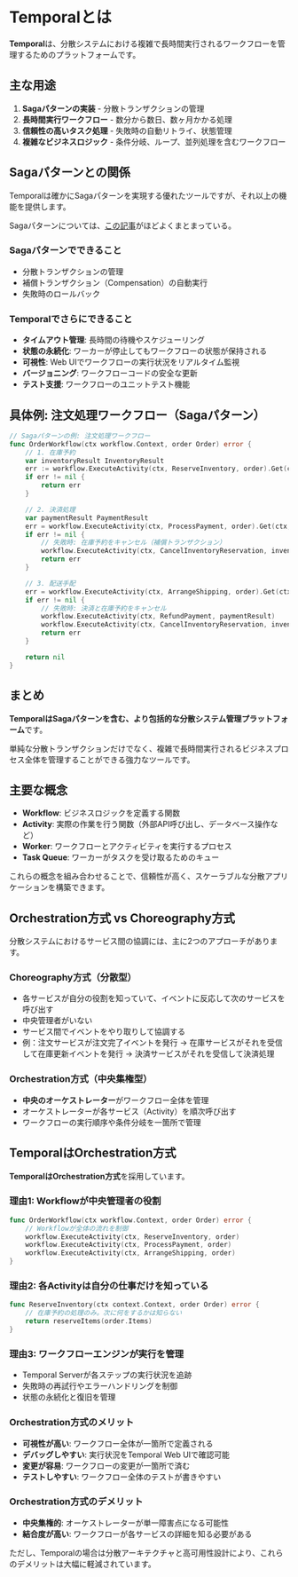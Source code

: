 # Temporalとは

**Temporal**は、分散システムにおける複雑で長時間実行されるワークフローを管理するためのプラットフォームです。

## 主な用途

1. **Sagaパターンの実装** - 分散トランザクションの管理
2. **長時間実行ワークフロー** - 数分から数日、数ヶ月かかる処理
3. **信頼性の高いタスク処理** - 失敗時の自動リトライ、状態管理
4. **複雑なビジネスロジック** - 条件分岐、ループ、並列処理を含むワークフロー

## Sagaパターンとの関係

Temporalは確かにSagaパターンを実現する優れたツールですが、それ以上の機能を提供します。

Sagaパターンについては、[この記事](https://zenn.dev/farstep/articles/saga-pattern)がほどよくまとまっている。

### Sagaパターンでできること
- 分散トランザクションの管理
- 補償トランザクション（Compensation）の自動実行
- 失敗時のロールバック

### Temporalでさらにできること
- **タイムアウト管理**: 長時間の待機やスケジューリング
- **状態の永続化**: ワーカーが停止してもワークフローの状態が保持される
- **可視性**: Web UIでワークフローの実行状況をリアルタイム監視
- **バージョニング**: ワークフローコードの安全な更新
- **テスト支援**: ワークフローのユニットテスト機能

## 具体例: 注文処理ワークフロー（Sagaパターン）

```go
// Sagaパターンの例: 注文処理ワークフロー
func OrderWorkflow(ctx workflow.Context, order Order) error {
    // 1. 在庫予約
    var inventoryResult InventoryResult
    err := workflow.ExecuteActivity(ctx, ReserveInventory, order).Get(ctx, &inventoryResult)
    if err != nil {
        return err
    }

    // 2. 決済処理
    var paymentResult PaymentResult
    err = workflow.ExecuteActivity(ctx, ProcessPayment, order).Get(ctx, &paymentResult)
    if err != nil {
        // 失敗時: 在庫予約をキャンセル（補償トランザクション）
        workflow.ExecuteActivity(ctx, CancelInventoryReservation, inventoryResult)
        return err
    }

    // 3. 配送手配
    err = workflow.ExecuteActivity(ctx, ArrangeShipping, order).Get(ctx, nil)
    if err != nil {
        // 失敗時: 決済と在庫予約をキャンセル
        workflow.ExecuteActivity(ctx, RefundPayment, paymentResult)
        workflow.ExecuteActivity(ctx, CancelInventoryReservation, inventoryResult)
        return err
    }

    return nil
}
```

## まとめ

**TemporalはSagaパターンを含む、より包括的な分散システム管理プラットフォーム**です。

単純な分散トランザクションだけでなく、複雑で長時間実行されるビジネスプロセス全体を管理することができる強力なツールです。

## 主要な概念

- **Workflow**: ビジネスロジックを定義する関数
- **Activity**: 実際の作業を行う関数（外部API呼び出し、データベース操作など）
- **Worker**: ワークフローとアクティビティを実行するプロセス
- **Task Queue**: ワーカーがタスクを受け取るためのキュー

これらの概念を組み合わせることで、信頼性が高く、スケーラブルな分散アプリケーションを構築できます。

## Orchestration方式 vs Choreography方式

分散システムにおけるサービス間の協調には、主に2つのアプローチがあります。

### Choreography方式（分散型）
- 各サービスが自分の役割を知っていて、イベントに反応して次のサービスを呼び出す
- 中央管理者がいない
- サービス間でイベントをやり取りして協調する
- 例：注文サービスが注文完了イベントを発行 → 在庫サービスがそれを受信して在庫更新イベントを発行 → 決済サービスがそれを受信して決済処理

### Orchestration方式（中央集権型）
- **中央のオーケストレーター**がワークフロー全体を管理
- オーケストレーターが各サービス（Activity）を順次呼び出す
- ワークフローの実行順序や条件分岐を一箇所で管理

## TemporalはOrchestration方式

**TemporalはOrchestration方式**を採用しています。

### 理由1: Workflowが中央管理者の役割

```go
func OrderWorkflow(ctx workflow.Context, order Order) error {
    // Workflowが全体の流れを制御
    workflow.ExecuteActivity(ctx, ReserveInventory, order)
    workflow.ExecuteActivity(ctx, ProcessPayment, order)
    workflow.ExecuteActivity(ctx, ArrangeShipping, order)
}
```

### 理由2: 各Activityは自分の仕事だけを知っている

```go
func ReserveInventory(ctx context.Context, order Order) error {
    // 在庫予約の処理のみ。次に何をするかは知らない
    return reserveItems(order.Items)
}
```

### 理由3: ワークフローエンジンが実行を管理

- Temporal Serverが各ステップの実行状況を追跡
- 失敗時の再試行やエラーハンドリングを制御
- 状態の永続化と復旧を管理

### Orchestration方式のメリット

- **可視性が高い**: ワークフロー全体が一箇所で定義される
- **デバッグしやすい**: 実行状況をTemporal Web UIで確認可能
- **変更が容易**: ワークフローの変更が一箇所で済む
- **テストしやすい**: ワークフロー全体のテストが書きやすい

### Orchestration方式のデメリット

- **中央集権的**: オーケストレーターが単一障害点になる可能性
- **結合度が高い**: ワークフローが各サービスの詳細を知る必要がある

ただし、Temporalの場合は分散アーキテクチャと高可用性設計により、これらのデメリットは大幅に軽減されています。